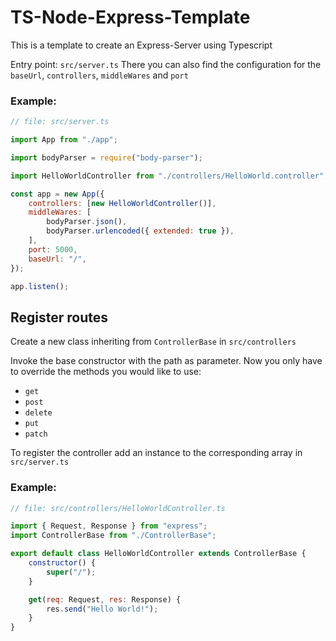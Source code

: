 # TS-Node-Express-Template

This is a template to create an Express-Server using Typescript

Entry point: `src/server.ts`
There you can also find the configuration for the `baseUrl`, `controllers`, `middleWares` and `port`

### Example:
```js
// file: src/server.ts

import App from "./app";

import bodyParser = require("body-parser");

import HelloWorldController from "./controllers/HelloWorld.controller";

const app = new App({
    controllers: [new HelloWorldController()],
    middleWares: [
        bodyParser.json(),
        bodyParser.urlencoded({ extended: true }),
    ],
    port: 5000,
    baseUrl: "/",
});

app.listen();
```

## Register routes

Create a new class inheriting from `ControllerBase` in `src/controllers`

Invoke the base constructor with the path as parameter.
Now you only have to override the methods you would like to use:

-   `get`
-   `post`
-   `delete`
-   `put`
-   `patch`

To register the controller add an instance to the corresponding array in `src/server.ts`

### Example:

```js
// file: src/controllers/HelloWorldController.ts

import { Request, Response } from "express";
import ControllerBase from "./ControllerBase";

export default class HelloWorldController extends ControllerBase {
    constructor() {
        super("/");
    }

    get(req: Request, res: Response) {
        res.send("Hello World!");
    }
}
```
